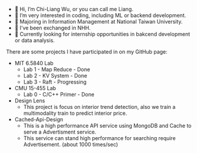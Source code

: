 - 👋 Hi, I’m Chi-Liang Wu, or you can call me Liang.
- 💞️ I’m very interested in coding, including ML or backend development.
- 🌱 Majoring in Information Management at National Taiwan University.
- 🏫 I've been exchanged in NHH.
- 👀 Currently looking for internship opportunities in bakcend development or data analysis.


There are some projects I have participated in on my GitHub page:
-  MIT 6.5840 Lab
      -   Lab 1 - Map Reduce - Done
      -   Lab 2 - KV System - Done
      -   Lab 3 - Raft  - Progressing
-  CMU 15-455 Lab
      -   Lab 0 - C/C++ Primer - Done
-  Design Lens
      -   This project is focus on interior trend detection, also we train a multimodality train to predict interior price.
-  Cached-Api-Design
      -   This is a high performance API service using MongoDB and Cache to serve a Advertisment service.
      -   This service can stand high performance for searching require Advertisement. (about 1000 times/sec)
